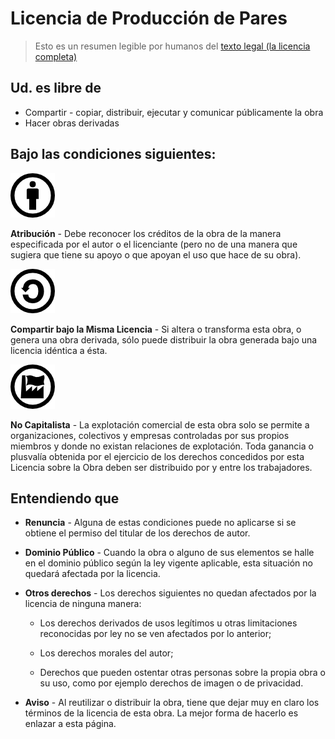 # Licencia de Producción de Pares

> Esto es un resumen legible por humanos del [texto legal (la licencia
> completa)](http://endefensadelsl.org/ppl_es.html)

Ud. es libre de
---------------

* Compartir - copiar, distribuir, ejecutar y comunicar públicamente la obra
* Hacer obras derivadas

Bajo las condiciones siguientes:
--------------------------------

![](images/by.png)

**Atribución** - Debe reconocer los créditos de la obra de la manera
especificada por el autor o el licenciante (pero no de una manera que sugiera
que tiene su apoyo o que apoyan el uso que hace de su obra).

![](images/sa.png)

**Compartir bajo la Misma Licencia** - Si altera o transforma esta obra, o
genera una obra derivada, sólo puede distribuir la obra generada bajo una
licencia idéntica a ésta.

![](images/nc.png)

**No Capitalista** - La explotación comercial de esta obra solo se permite a
organizaciones, colectivos y empresas controladas por sus propios miembros y
donde no existan relaciones de explotación.  Toda ganancia o plusvalía obtenida
por el ejercicio de los derechos concedidos por esta Licencia sobre la Obra
deben ser distribuido por y entre los trabajadores.


Entendiendo que
---------------

* **Renuncia** - Alguna de estas condiciones puede no aplicarse si se obtiene
  el permiso del titular de los derechos de autor.

* **Dominio Público** - Cuando la obra o alguno de sus elementos se halle en
  el dominio público según la ley vigente aplicable, esta situación no quedará
  afectada por la licencia.

* **Otros derechos** - Los derechos siguientes no quedan afectados por
  la licencia de ninguna manera:

  * Los derechos derivados de usos legítimos u otras limitaciones reconocidas
    por ley no se ven afectados por lo anterior;

  * Los derechos morales del autor;

  * Derechos que pueden ostentar otras personas sobre la propia obra o su uso,
    como por ejemplo derechos de imagen o de privacidad.

* **Aviso** - Al reutilizar o distribuir la obra, tiene que dejar muy en claro
  los términos de la licencia de esta obra.  La mejor forma de hacerlo es
  enlazar a esta página.

